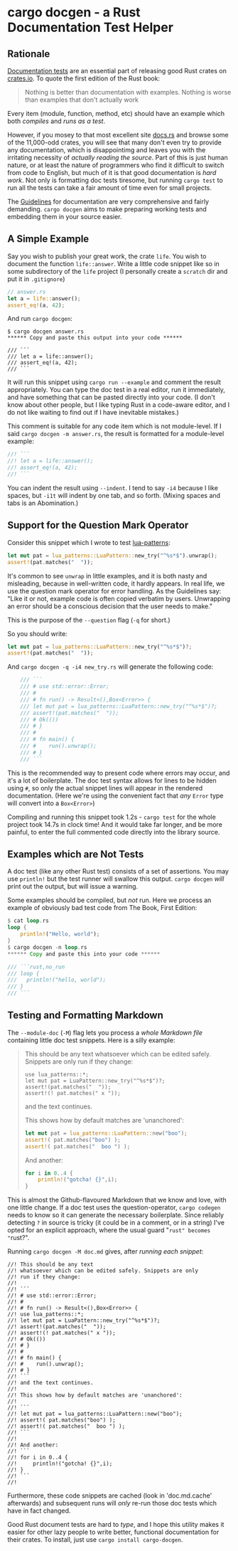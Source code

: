 # cargo docgen - a Rust Documentation Test Helper

## Rationale

[Documentation tests](https://doc.rust-lang.org/book/first-edition/testing.html#documentation-tests)
are an essential part of releasing good Rust crates on [crates.io](https::/crates.io). To quote the
first edition of the Rust book:

> Nothing is better than documentation with examples.
> Nothing is worse than examples that don't actually work

Every item (module, function, method, etc) should have an example which both _compiles_ and
_runs as a test_.

However, if you mosey to that most excellent site [docs.rs](https://docs.rs) and browse some of
the 11,000-odd crates, you will see that many don't even try to provide any documentation, which
is disappointimg and leaves you with the irritating necessity of _actually reading the source_.
Part of this is just human nature, or at least the nature of programmers who find it difficult
to switch from code to English, but much of it is that good documentation is _hard work_.
Not only is formatting doc tests tiresome, but running `cargo test` to run all the tests
can take a fair amount of time even for small projects.

The [Guidelines](https://rust-lang-nursery.github.io/api-guidelines/documentation.html) for
documentation are very comprehensive and fairly demanding. `cargo docgen` aims to make preparing
working tests and embedding them in your source easier.

## A Simple Example

Say you wish to publish your great work, the crate `life`. You wish to document the function
`life::answer`. Write a little code snippet like so in some subdirectory of the `life` project
(I personally create a `scratch` dir and put it in `.gitignore`)

```rust
// answer.rs
let a = life::answer();
assert_eq!(a, 42);
```

And run `cargo docgen`:

```
$ cargo docgen answer.rs
****** Copy and paste this output into your code ******

/// ```
/// let a = life::answer();
/// assert_eq!(a, 42);
/// ```
```

It will run this snippet using `cargo run --example` and comment the result appropriately.
You can type the doc test in a real editor, run it immediately, and
have something that can be pasted directly into your code.  (I don't know about other people, but
I like typing Rust in a code-aware editor, and I do not like waiting
to find out if I have inevitable mistakes.)

This comment is suitable for any code item which is not module-level. If I said `cargo docgen -m answer.rs`,
the result is formatted for a module-level example:

```rust
//! ```
//! let a = life::answer();
//! assert_eq!(a, 42);
//! ```
```

You can indent the result using `--indent`. I tend to say `-i4` because I like spaces, but `-i1t` will
indent by one tab, and so forth. (Mixing spaces and tabs is an Abomination.)

## Support for the Question Mark Operator

Consider this snippet which I wrote to test [lua-patterns](https://docs.rs/lua-patterns):

```rust
let mut pat = lua_patterns::LuaPattern::new_try("^%s*$").unwrap();
assert!(pat.matches("  "));
```
It's common to see `unwrap` in little examples, and it is both nasty and misleading, because
in well-written code, it hardly appears. In real life, we use the question mark operator for
error handling. As the Guidelines say: "Like it or not, example code is often copied verbatim
by users. Unwrapping an error should be a conscious decision that the user needs to make."

This is the purpose of the `--question` flag (`-q` for short.)

So you should write:

```rust
let mut pat = lua_patterns::LuaPattern::new_try("^%s*$")?;
assert!(pat.matches("  "));
```

And `cargo docgen -q -i4 new_try.rs` will generate the following code:

```rust
    /// ```
    /// # use std::error::Error;
    /// #
    /// # fn run() -> Result<(),Box<Error>> {
    /// let mut pat = lua_patterns::LuaPattern::new_try("^%s*$")?;
    /// assert!(pat.matches("  "));
    /// # Ok(())
    /// # }
    /// #
    /// # fn main() {
    /// #    run().unwrap();
    /// # }
    /// ```
```

This is the recommended way to present code where
errors may occur, and it's a lot of boilerplate.  The doc test syntax allows for
lines to be hidden using `#`, so only the actual snippet lines will appear in the rendered
documentation.
(Here we're using the convenient fact that _any_ `Error` type will convert into a `Box<Error>`)

Compiling and running this snippet took 1.2s - `cargo test` for the whole project took 14.7s in clock time!
And it would take far longer, and be more painful, to enter the full commented code directly
into the library source.

## Examples which are Not Tests

A doc test (like any other Rust test) consists of a set of assertions. You may use
`println!` but the test runner will swallow this output. `cargo docgen` _will_ print out
the output, but will issue a warning.

Some examples should be compiled, but _not_ run. Here we process an example of obviously
bad test code from The Book, First Edition:

```rust
$ cat loop.rs
loop {
    println!("Hello, world");
}
$ cargo docgen -n loop.rs
****** Copy and paste this into your code ******

/// ```rust,no_run
/// loop {
///   println!("hello, world");
/// }
/// ```
```

## Testing and Formatting Markdown

The `--module-doc` (`-M`) flag lets you process a _whole Markdown file_ containing little doc test
snippets. Here is a silly example:

> This should be any text
> whatsoever which can be edited safely. Snippets are only
> run if they change:
>
> ```rust?
> use lua_patterns::*;
> let mut pat = LuaPattern::new_try("^%s*$")?;
> assert!(pat.matches("  "));
> assert!(! pat.matches(" x "));
> ```
> and the text continues.
>
> This shows how by default matches are 'unanchored':
>
> ```rust
> let mut pat = lua_patterns::LuaPattern::new("boo");
> assert!( pat.matches("boo") );
> assert!( pat.matches("  boo ") );
> ```
>
> And another:
> ```rust
> for i in 0..4 {
>     println!("gotcha! {}",i);
> }
> ```

This is almost the Github-flavoured Markdown that we know and love, with one little change.
If a doc test uses the question-operator, `cargo codegen` needs to know so it can
generate the necessary boilerplate. Since reliably detecting `?` in source is tricky
(it could be in a comment, or in a string) I've opted for an explicit approach, where
the usual guard "```rust" becomes "```rust?".

Running `cargo docgen -M doc.md` gives, after _running each snippet_:

```
//! This should be any text
//! whatsoever which can be edited safely. Snippets are only
//! run if they change:
//!
//! ```
//! # use std::error::Error;
//! #
//! # fn run() -> Result<(),Box<Error>> {
//! use lua_patterns::*;
//! let mut pat = LuaPattern::new_try("^%s*$")?;
//! assert!(pat.matches("  "));
//! assert!(! pat.matches(" x "));
//! # Ok(())
//! # }
//! #
//! # fn main() {
//! #    run().unwrap();
//! # }
//! ```
//! and the text continues.
//!
//! This shows how by default matches are 'unanchored':
//!
//! ```
//! let mut pat = lua_patterns::LuaPattern::new("boo");
//! assert!( pat.matches("boo") );
//! assert!( pat.matches("  boo ") );
//! ```
//!
//! And another:
//! ```
//! for i in 0..4 {
//!     println!("gotcha! {}",i);
//! }
//! ```
//!
```

Furthermore, these code snippets are cached (look in 'doc.md.cache' afterwards)
and subsequent runs will _only_ re-run those doc tests which have in fact
changed.

Good Rust document tests are hard to _type_, and I hope this utility makes it easier
for other lazy people to write better, functional documentation for their crates.
To install, just use `cargo install cargo-docgen`.






